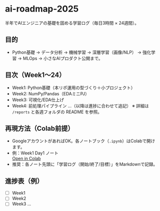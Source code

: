 # ai-roadmap-2025

半年でAIエンジニアの基礎を固める学習ログ（毎日3時間 × 24週間）。

## 目的
- Python基礎 → データ分析 → 機械学習 → 深層学習（画像/NLP） → 強化学習 → MLOps → 小さなAIプロダクト公開まで。

## 目次（Week1〜24）
- Week1: Python基礎（本リポ運用の型づくり＋小プロジェクト）
- Week2: NumPy/Pandas（EDAミニPJ）
- Week3: 可視化/EDA仕上げ
- Week4: 前処理パイプライン …（以降は進捗に合わせて追記）
※ 詳細は `/reports` と各週フォルダの README を参照。

## 再現方法（Colab前提）
- GoogleアカウントがあればOK。各ノートブック（`.ipynb`）はColabで開けます。
- 例：Week1 Day1 ノート  
  [Open in Colab](https://colab.research.google.com/github/kusasyu36/ai-roadmap-2025/blob/main/week01_python_basics/nb_day1_basics.ipynb)
- 推奨：各ノート先頭に「学習ログ（開始/終了/目標）」をMarkdownで記録。

## 進捗表（例）
- [ ] Week1
- [ ] Week2
- [ ] Week3
…
